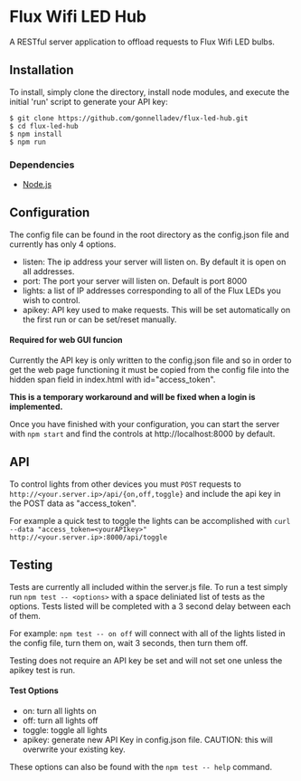 # Flux Wifi LED Hub
A RESTful server application to offload requests to Flux Wifi LED bulbs.

## Installation
To install, simply clone the directory, install node modules, and execute the initial 'run' script to generate your API key:

    $ git clone https://github.com/gonnelladev/flux-led-hub.git
    $ cd flux-led-hub
    $ npm install
    $ npm run


### Dependencies
- [Node.js](https://nodejs.org)

## Configuration
The config file can be found in the root directory as the config.json file and
currently has only 4 options.
- listen: The ip address your server will listen on. By default it is open on all addresses.
- port: The port your server will listen on. Default is port 8000
- lights: a list of IP addresses corresponding to all of the Flux LEDs you wish to control.
- apikey: API key used to make requests. This will be set automatically on the first run or can be set/reset manually.


#### Required for web GUI funcion
Currently the API key is only written to the config.json file and so in order to get the web page functioning it must be copied from the config file into the hidden span field in index.html with id="access_token".

**This is a temporary workaround and will be fixed when a login is implemented.**

Once you have finished with your configuration, you can start the server with `npm start` and find the controls at http://localhost:8000 by default.

## API
To control lights from other devices you must `POST` requests to `http://<your.server.ip>/api/{on,off,toggle}` and include the api key in the POST data as "access_token".

For example a quick test to toggle the lights can be accomplished with `curl --data "access_token=<yourAPIkey>" http://<your.server.ip>:8000/api/toggle`

## Testing
Tests are currently all included within the server.js file.
To run a test simply run `npm test -- <options>` with a space deliniated list of tests as the options. Tests listed will be completed with a 3 second delay between each of them.

For example: `npm test -- on off` will connect with all of the lights listed in the config file, turn them on, wait 3 seconds, then turn them off.

Testing does not require an API key be set and will not set one unless the apikey test is run.

#### Test Options
- on: turn all lights on
- off: turn all lights off
- toggle: toggle all lights
- apikey: generate new API Key in config.json file. CAUTION: this will overwrite your existing key.

These options can also be found with the `npm test -- help` command.
